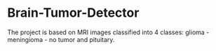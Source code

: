 # Brain-Tumor-Detector
The project is based on MRI images classified into 4 classes: glioma - meningioma - no tumor and pituitary.
